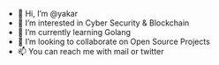 - 👋 Hi, I’m @yakar
- 👀 I’m interested in Cyber Security & Blockchain
- 🌱 I’m currently learning Golang
- 💞️ I’m looking to collaborate on Open Source Projects
- 📫 You can reach me with mail or twitter
